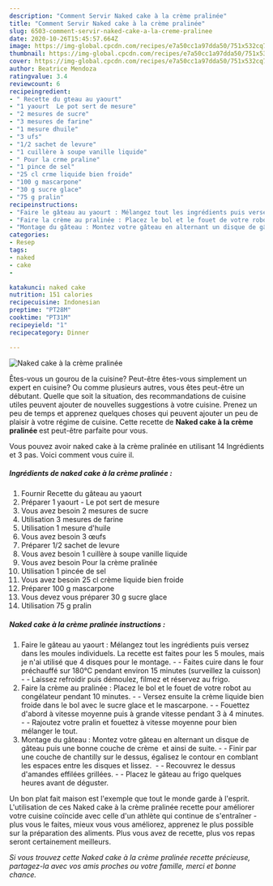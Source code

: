 ```yaml
---
description: "Comment Servir Naked cake à la crème pralinée"
title: "Comment Servir Naked cake à la crème pralinée"
slug: 6503-comment-servir-naked-cake-a-la-creme-pralinee
date: 2020-10-26T15:45:57.664Z
image: https://img-global.cpcdn.com/recipes/e7a50cc1a97dda50/751x532cq70/naked-cake-a-la-creme-pralinee-photo-principale-de-la-recette.jpg
thumbnail: https://img-global.cpcdn.com/recipes/e7a50cc1a97dda50/751x532cq70/naked-cake-a-la-creme-pralinee-photo-principale-de-la-recette.jpg
cover: https://img-global.cpcdn.com/recipes/e7a50cc1a97dda50/751x532cq70/naked-cake-a-la-creme-pralinee-photo-principale-de-la-recette.jpg
author: Beatrice Mendoza
ratingvalue: 3.4
reviewcount: 6
recipeingredient:
- " Recette du gteau au yaourt"
- "1 yaourt  Le pot sert de mesure"
- "2 mesures de sucre"
- "3 mesures de farine"
- "1 mesure dhuile"
- "3 ufs"
- "1/2 sachet de levure"
- "1 cuillère à soupe vanille liquide"
- " Pour la crme praline"
- "1 pince de sel"
- "25 cl crme liquide bien froide"
- "100 g mascarpone"
- "30 g sucre glace"
- "75 g pralin"
recipeinstructions:
- "Faire le gâteau au yaourt : Mélangez tout les ingrédients puis versez dans les moules individuels. La recette est faites pour les 5 moules, mais je n&#39;ai utilisé que 4 disques pour le montage.   Faites cuire dans le four préchauffé sur 180°C pendant environ 15 minutes (surveillez la cuisson)  Laissez refroidir puis démoulez, filmez et réservez au frigo."
- "Faire la crème au pralinée : Placez le bol et le fouet de votre robot au congélateur pendant 10 minutes.  Versez ensuite la crème liquide bien froide dans le bol avec le sucre glace et le mascarpone.  Fouettez d&#39;abord à vitesse moyenne puis à grande vitesse pendant 3 à 4 minutes.  Rajoutez votre pralin et fouettez à vitesse moyenne pour bien mélanger le tout."
- "Montage du gâteau : Montez votre gâteau en alternant un disque de gâteau puis une bonne couche de crème  et ainsi de suite.  Finir par une couche de chantilly sur le dessus, égalisez le contour en comblant les espaces entre les disques et lissez.   Recouvrez le dessus d&#39;amandes effilées grillées.  Placez le gâteau au frigo quelques heures avant de déguster."
categories:
- Resep
tags:
- naked
- cake
- 

katakunci: naked cake  
nutrition: 151 calories
recipecuisine: Indonesian
preptime: "PT28M"
cooktime: "PT31M"
recipeyield: "1"
recipecategory: Dinner

---
```



![Naked cake à la crème pralinée](https://img-global.cpcdn.com/recipes/e7a50cc1a97dda50/751x532cq70/naked-cake-a-la-creme-pralinee-photo-principale-de-la-recette.jpg)

Êtes-vous un gourou de la cuisine? Peut-être êtes-vous simplement un expert en cuisine? Ou comme plusieurs autres, vous êtes peut-être un débutant. Quelle que soit la situation, des recommandations de cuisine utiles peuvent ajouter de nouvelles suggestions à votre cuisine. Prenez un peu de temps et apprenez quelques choses qui peuvent ajouter un peu de plaisir à votre régime de cuisine. Cette recette de <strong> Naked cake à la crème pralinée </strong> est peut-être parfaite pour vous.

<!--inarticleads1-->

Vous pouvez avoir naked cake à la crème pralinée en utilisant 14 Ingrédients et 3 pas. Voici comment vous cuire il.

##### Ingrédients de naked cake à la crème pralinée :

1. Fournir  Recette du gâteau au yaourt
1. Préparer 1 yaourt - Le pot sert de mesure
1. Vous avez besoin 2 mesures de sucre
1. Utilisation 3 mesures de farine
1. Utilisation 1 mesure d&#39;huile
1. Vous avez besoin 3 œufs
1. Préparer 1/2 sachet de levure
1. Vous avez besoin 1 cuillère à soupe vanille liquide
1. Vous avez besoin  Pour la crème pralinée
1. Utilisation 1 pincée de sel
1. Vous avez besoin 25 cl crème liquide bien froide
1. Préparer 100 g mascarpone
1. Vous devez vous préparer 30 g sucre glace
1. Utilisation 75 g pralin




<!--inarticleads2-->

##### Naked cake à la crème pralinée instructions :

1. Faire le gâteau au yaourt : Mélangez tout les ingrédients puis versez dans les moules individuels. La recette est faites pour les 5 moules, mais je n&#39;ai utilisé que 4 disques pour le montage.  -  - Faites cuire dans le four préchauffé sur 180°C pendant environ 15 minutes (surveillez la cuisson) -  - Laissez refroidir puis démoulez, filmez et réservez au frigo.
1. Faire la crème au pralinée : Placez le bol et le fouet de votre robot au congélateur pendant 10 minutes. -  - Versez ensuite la crème liquide bien froide dans le bol avec le sucre glace et le mascarpone. -  - Fouettez d&#39;abord à vitesse moyenne puis à grande vitesse pendant 3 à 4 minutes. -  - Rajoutez votre pralin et fouettez à vitesse moyenne pour bien mélanger le tout.
1. Montage du gâteau : Montez votre gâteau en alternant un disque de gâteau puis une bonne couche de crème  et ainsi de suite. -  - Finir par une couche de chantilly sur le dessus, égalisez le contour en comblant les espaces entre les disques et lissez.  -  - Recouvrez le dessus d&#39;amandes effilées grillées. -  - Placez le gâteau au frigo quelques heures avant de déguster.




<!--inarticleads1-->

<p>
Un bon plat fait maison est l'exemple que tout le monde garde à l'esprit. L'utilisation de ces Naked cake à la crème pralinée recette pour améliorer votre cuisine coïncide avec celle d'un athlète qui continue de s'entraîner - plus vous le faites, mieux vous vous améliorez, apprenez le plus possible sur la préparation des aliments. Plus vous avez de recette, plus vos repas seront certainement meilleurs.
</p>

<p>
<i>Si vous trouvez cette Naked cake à la crème pralinée recette précieuse, partagez-la avec vos amis proches ou votre famille, merci et bonne chance.</i>
</p>
